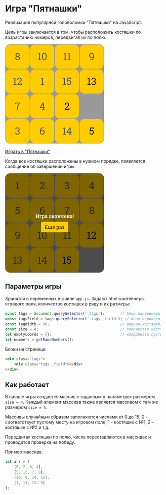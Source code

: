 # Игра "Пятнашки"
Реализация популярной головоломки "Пятнашки" на JavaScript. 

Цель игры заключается в том, чтобы расположить костяшки по возрастанию номеров, передвигая их по полю.

![](images/intro.gif)


[Играть в "Пятнашки"](https://mchlv.ru/15ki/)


Когда все костяшки расположены в нужном порядке, появляется сообщение об завершении игры:

![](images/finish.jpg)


## Параметры игры
Хранятся в переменныx в файле ```app.js```. Задают html-контейнеры игрового поля, количество костяшек в ряду и их размеры:

```javascript
const tags = document.querySelector('.tags');       // блок контейнера 
const tagsField = tags.querySelector('.tags__field'); // блок игрового поля с костяшками
const tagWidth = 80;                                // ширина костяшки, px
const size = 4;                                     // количество костяшек в ряду
let emptyCoords = {};                               // координата пустого места
let numbers = getRandNumbers();
```

Блоки на странице:
```html
<div class="tags">
    <div class="tags__field"></div>
</div>
```

## Как работает
В начале игры создается массив с заданным в параметрах размером ```size = 4```. Каждый элемент массива также является массивом с тем же размером ```size = 4```. 

Массивы случайным образом заполняются числами от 0 до 15. 0 - соответствует пустому месту на игровом поле, 1 - костяшке с №1, 2 - костяшке с №2 и т.д.

Передвигая костяшки по полю, числа переставляются в массивах и проводится проверка на победу. 

Пример массива:
```javascript
let arr = [
    [6, 2, 0, 4],
    [5, 13, 7, 8],
    [10, 9, 14, 15],
    [1, 11, 12, 3]
];
```

